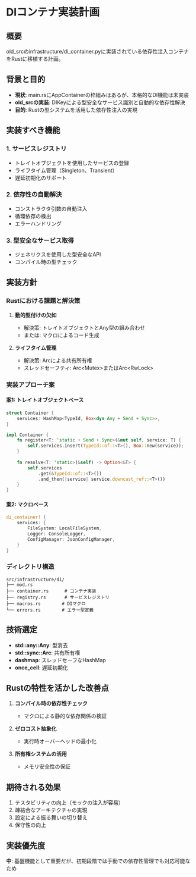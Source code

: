 # DIコンテナ実装計画

## 概要
old_srcのinfrastructure/di_container.pyに実装されている依存性注入コンテナをRustに移植する計画。

## 背景と目的
- **現状**: main.rsにAppContainerの枠組みはあるが、本格的なDI機能は未実装
- **old_srcの実装**: DIKeyによる型安全なサービス識別と自動的な依存性解決
- **目的**: Rustの型システムを活用した依存性注入の実現

## 実装すべき機能

### 1. サービスレジストリ
- トレイトオブジェクトを使用したサービスの登録
- ライフタイム管理（Singleton、Transient）
- 遅延初期化のサポート

### 2. 依存性の自動解決
- コンストラクタ引数の自動注入
- 循環依存の検出
- エラーハンドリング

### 3. 型安全なサービス取得
- ジェネリクスを使用した型安全なAPI
- コンパイル時の型チェック

## 実装方針

### Rustにおける課題と解決策
1. **動的型付けの欠如**
   - 解決策: トレイトオブジェクトとAny型の組み合わせ
   - または: マクロによるコード生成

2. **ライフタイム管理**
   - 解決策: Arc<dyn Trait>による共有所有権
   - スレッドセーフティ: Arc<Mutex<T>>またはArc<RwLock<T>>

### 実装アプローチ案

#### 案1: トレイトオブジェクトベース
```rust
struct Container {
    services: HashMap<TypeId, Box<dyn Any + Send + Sync>>,
}

impl Container {
    fn register<T: 'static + Send + Sync>(&mut self, service: T) {
        self.services.insert(TypeId::of::<T>(), Box::new(service));
    }
    
    fn resolve<T: 'static>(&self) -> Option<&T> {
        self.services
            .get(&TypeId::of::<T>())
            .and_then(|service| service.downcast_ref::<T>())
    }
}
```

#### 案2: マクロベース
```rust
di_container! {
    services: {
        FileSystem: LocalFileSystem,
        Logger: ConsoleLogger,
        ConfigManager: JsonConfigManager,
    }
}
```

### ディレクトリ構造
```
src/infrastructure/di/
├── mod.rs
├── container.rs      # コンテナ実装
├── registry.rs       # サービスレジストリ
├── macros.rs        # DIマクロ
└── errors.rs        # エラー型定義
```

## 技術選定
- **std::any::Any**: 型消去
- **std::sync::Arc**: 共有所有権
- **dashmap**: スレッドセーフなHashMap
- **once_cell**: 遅延初期化

## Rustの特性を活かした改善点
1. **コンパイル時の依存性チェック**
   - マクロによる静的な依存関係の検証

2. **ゼロコスト抽象化**
   - 実行時オーバーヘッドの最小化

3. **所有権システムの活用**
   - メモリ安全性の保証

## 期待される効果
1. テスタビリティの向上（モックの注入が容易）
2. 疎結合なアーキテクチャの実現
3. 設定による振る舞いの切り替え
4. 保守性の向上

## 実装優先度
**中**: 基盤機能として重要だが、初期段階では手動での依存性管理でも対応可能なため